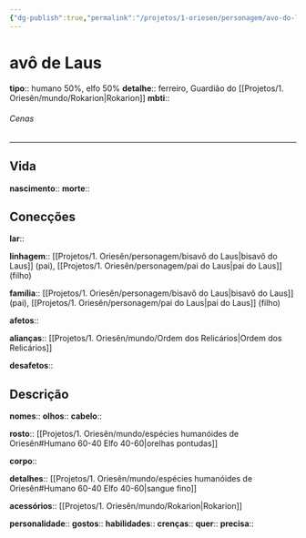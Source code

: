 ```yaml
---
{"dg-publish":true,"permalink":"/projetos/1-oriesen/personagem/avo-do-laus/"}
---
```



# avô de Laus
**tipo**:: humano 50%, elfo 50%
**detalhe**:: ferreiro, Guardião do [[Projetos/1. Oriesên/mundo/Rokarion|Rokarion]]
**mbti**:: 

###### Cenas



---
## Vida
**nascimento**:: 
**morte**:: 


## Conecções
**lar**:: 

**linhagem**:: [[Projetos/1. Oriesên/personagem/bisavô do Laus|bisavô do Laus]] (pai), [[Projetos/1. Oriesên/personagem/pai do Laus|pai do Laus]] (filho)

**família**:: [[Projetos/1. Oriesên/personagem/bisavô do Laus|bisavô do Laus]] (pai), [[Projetos/1. Oriesên/personagem/pai do Laus|pai do Laus]] (filho)

**afetos**:: 

**alianças**:: [[Projetos/1. Oriesên/mundo/Ordem dos Relicários|Ordem dos Relicários]]

**desafetos**:: 


## Descrição
**nomes**:: 
**olhos**:: 
**cabelo**:: 

**rosto**:: [[Projetos/1. Oriesên/mundo/espécies humanóides de Oriesên#Humano 60-40 Elfo 40-60|orelhas pontudas]]

**corpo**:: 

**detalhes**:: [[Projetos/1. Oriesên/mundo/espécies humanóides de Oriesên#Humano 60-40 Elfo 40-60|sangue fino]]

**acessórios**:: [[Projetos/1. Oriesên/mundo/Rokarion|Rokarion]]

**personalidade**:: 
**gostos**:: 
**habilidades**:: 
**crenças**:: 
**quer**:: 
**precisa**:: 